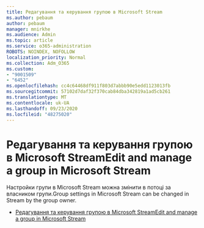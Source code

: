 ```yaml
---
title: Редагування та керування групою в Microsoft Stream
ms.author: pebaum
author: pebaum
manager: mnirkhe
ms.audience: Admin
ms.topic: article
ms.service: o365-administration
ROBOTS: NOINDEX, NOFOLLOW
localization_priority: Normal
ms.collection: Adm_O365
ms.custom:
- "9001509"
- "6452"
ms.openlocfilehash: cc4c64468df911f803d7abbb90e5edd1123013fb
ms.sourcegitcommit: 57102d7daf32f370cab84dba342819a1ad5cb261
ms.translationtype: MT
ms.contentlocale: uk-UA
ms.lasthandoff: 09/23/2020
ms.locfileid: "48275020"
---
```

# <a name="edit-and-manage-a-group-in-microsoft-stream"></a><span data-ttu-id="8efe3-102">Редагування та керування групою в Microsoft Stream</span><span class="sxs-lookup"><span data-stu-id="8efe3-102">Edit and manage a group in Microsoft Stream</span></span>

<span data-ttu-id="8efe3-103">Настройки групи в Microsoft Stream можна змінити в потоці за власником групи.</span><span class="sxs-lookup"><span data-stu-id="8efe3-103">Group settings in Microsoft Stream can be changed in Stream by the group owner.</span></span>  

- [<span data-ttu-id="8efe3-104">Редагування та керування групою в Microsoft Stream</span><span class="sxs-lookup"><span data-stu-id="8efe3-104">Edit and manage a group in Microsoft Stream</span></span>](https://docs.microsoft.com/stream/portal-manage-groups)
